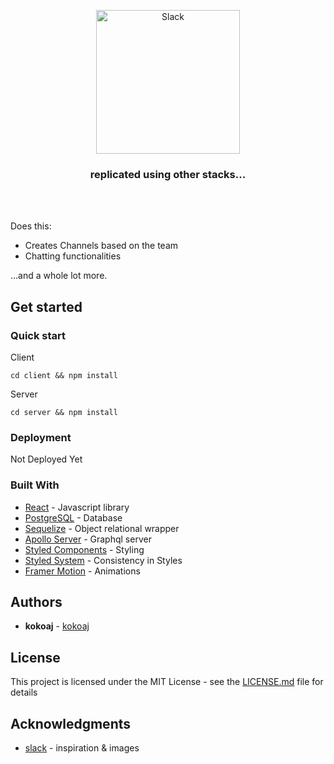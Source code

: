 <p align="center">
  <img src="https://i.pinimg.com/originals/2b/26/43/2b26437d72e949db88e62d251c736c45.gif" width="230" alt="Slack" />
</p>

<h3 align="center">
  replicated using other stacks...
</h3>

<br>

<br>


Does this:

-   Creates Channels based on the team
-   Chatting functionalities

...and a whole lot more.

## Get started

### Quick start

Client
```
cd client && npm install
```

Server
```
cd server && npm install
```

### Deployment

Not Deployed Yet

### Built With

* [React](https://reactjs.org/) - Javascript library
* [PostgreSQL](https://www.postgresql.org) - Database
* [Sequelize](https://sequelize.org) - Object relational wrapper
* [Apollo Server](https://www.apollographql.com/server/) - Graphql server
* [Styled Components](https://styled-components.com) - Styling
* [Styled System](https://styled-system.com) - Consistency in Styles
* [Framer Motion](https://www.framer.com/motion/) - Animations

## Authors

* **kokoaj** - [kokoaj](https://github.com/kokiebisu)

## License

This project is licensed under the MIT License - see the [LICENSE.md](LICENSE.md) file for details

## Acknowledgments

* [slack](https://slack.com) - inspiration & images

